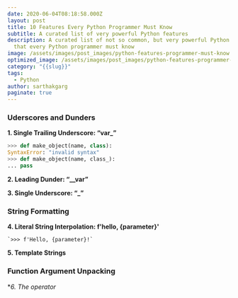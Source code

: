 ```yaml
---
date: 2020-06-04T08:18:58.000Z
layout: post
title: 10 Features Every Python Programmer Must Know
subtitle: A curated list of very powerful Python features
description: A curated list of not so common, but very powerful Python features
  that every Python programmer must know
image: /assets/images/post_images/python-features-programmer-must-know.webp
optimized_image: /assets/images/post_images/python-features-programmer-must-know.webp
category: "{{slug}}"
tags:
  - Python
author: sarthakgarg
paginate: true
---
```

### **Uderscores and Dunders**

**1. Single Trailing Underscore: “var_”**

```python
>>> def make_object(name, class):
SyntaxError: "invalid syntax"
>>> def make_object(name, class_):
... pass
```

**2. Leading Dunder: “__var”**

**3. Single Underscore: “_”**

### **String Formatting**

**4. Literal String Interpolation: f'hello, {parameter}'**

```
`>>> f'Hello, {parameter}!`
```

**5. Template Strings**

### Function Argument Unpacking

**6. The *operator**